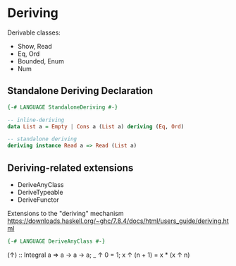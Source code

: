 # Deriving

Derivable classes:
- Show, Read
- Eq, Ord
- Bounded, Enum
- Num


## Standalone Deriving Declaration

```hs
{-# LANGUAGE StandaloneDeriving #-}

-- inline-deriving
data List a = Empty | Cons a (List a) deriving (Eq, Ord)

-- standalone deriving
deriving instance Read a => Read (List a)
```


## Deriving-related extensions

- DeriveAnyClass
- DeriveTypeable
- DeriveFunctor

Extensions to the "deriving" mechanism
https://downloads.haskell.org/~ghc/7.8.4/docs/html/users_guide/deriving.html


```hs
{-# LANGUAGE DeriveAnyClass #-}
```


(↑) :: Integral a => a -> a -> a; _ ↑ 0 = 1; x ↑ (n + 1) = x * (x ↑ n)
